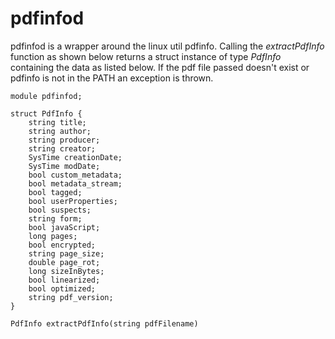 # pdfinfod

pdfinfod is a wrapper around the linux util pdfinfo.
Calling the *extractPdfInfo* function as shown below
returns a struct instance of type *PdfInfo* containing
the data as listed below.
If the pdf file passed doesn't exist or pdfinfo is not
in the PATH an exception is thrown.

```dlang
module pdfinfod;

struct PdfInfo {
	string title;           
	string author;          
	string producer;        
	string creator;        
	SysTime creationDate;    
	SysTime modDate;         
	bool custom_metadata; 
	bool metadata_stream; 
	bool tagged;          
	bool userProperties;  
	bool suspects;        
	string form;            
	bool javaScript;      
	long pages;           
	bool encrypted;       
	string page_size;       
	double page_rot;        
	long sizeInBytes;
	bool linearized;        
	bool optimized;       
	string pdf_version;     
}

PdfInfo extractPdfInfo(string pdfFilename)
```
